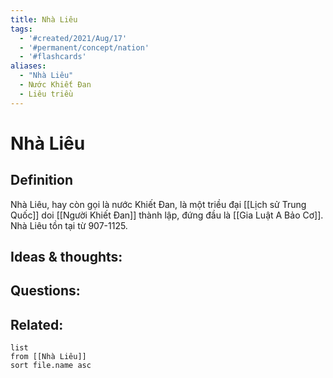 ```yaml
---
title: Nhà Liêu
tags:
  - '#created/2021/Aug/17'
  - '#permanent/concept/nation'
  - '#flashcards'
aliases: 
  - "Nhà Liêu"
  - Nước Khiết Đan
  - Liêu triều
---
```

# Nhà Liêu

## Definition
Nhà Liêu, hay còn gọi là nước Khiết Đan, là một triều đại [[Lịch sử Trung Quốc]] doi [[Người Khiết Đan]] thành lập, đứng đầu là [[Gia Luật A Bảo Cơ]]. Nhà Liêu tồn tại từ 907-1125.


## Ideas & thoughts:


## Questions:


## Related:
```dataview
list
from [[Nhà Liêu]]
sort file.name asc
```